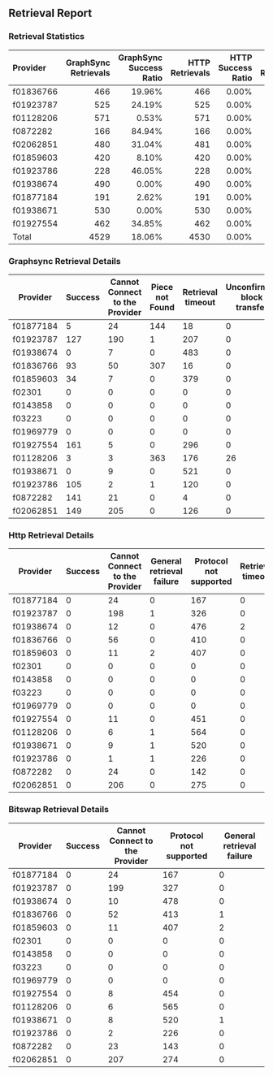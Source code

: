 ## Retrieval Report
### Retrieval Statistics
| Provider  | GraphSync Retrievals | GraphSync Success Ratio | HTTP Retrievals | HTTP Success Ratio | Bitswap Retrievals | Bitswap Success Ratio |
| :-------- | -------------------: | ----------------------: | --------------: | -----------------: | -----------------: | --------------------: |
| f01836766 |                  466 |                  19.96% |             466 |              0.00% |                466 |                 0.00% |
| f01923787 |                  525 |                  24.19% |             525 |              0.00% |                526 |                 0.00% |
| f01128206 |                  571 |                   0.53% |             571 |              0.00% |                571 |                 0.00% |
| f0872282  |                  166 |                  84.94% |             166 |              0.00% |                166 |                 0.00% |
| f02062851 |                  480 |                  31.04% |             481 |              0.00% |                481 |                 0.00% |
| f01859603 |                  420 |                   8.10% |             420 |              0.00% |                420 |                 0.00% |
| f01923786 |                  228 |                  46.05% |             228 |              0.00% |                228 |                 0.00% |
| f01938674 |                  490 |                   0.00% |             490 |              0.00% |                488 |                 0.00% |
| f01877184 |                  191 |                   2.62% |             191 |              0.00% |                191 |                 0.00% |
| f01938671 |                  530 |                   0.00% |             530 |              0.00% |                529 |                 0.00% |
| f01927554 |                  462 |                  34.85% |             462 |              0.00% |                462 |                 0.00% |
| Total     |                 4529 |                  18.06% |            4530 |              0.00% |               4528 |                 0.00% |

### Graphsync Retrieval Details
| Provider  | Success | Cannot Connect to the Provider | Piece not Found | Retrieval timeout | Unconfirmed block transfer |
| --------- | ------- | ------------------------------ | --------------- | ----------------- | -------------------------- |
| f01877184 | 5       | 24                             | 144             | 18                | 0                          |
| f01923787 | 127     | 190                            | 1               | 207               | 0                          |
| f01938674 | 0       | 7                              | 0               | 483               | 0                          |
| f01836766 | 93      | 50                             | 307             | 16                | 0                          |
| f01859603 | 34      | 7                              | 0               | 379               | 0                          |
| f02301    | 0       | 0                              | 0               | 0                 | 0                          |
| f0143858  | 0       | 0                              | 0               | 0                 | 0                          |
| f03223    | 0       | 0                              | 0               | 0                 | 0                          |
| f01969779 | 0       | 0                              | 0               | 0                 | 0                          |
| f01927554 | 161     | 5                              | 0               | 296               | 0                          |
| f01128206 | 3       | 3                              | 363             | 176               | 26                         |
| f01938671 | 0       | 9                              | 0               | 521               | 0                          |
| f01923786 | 105     | 2                              | 1               | 120               | 0                          |
| f0872282  | 141     | 21                             | 0               | 4                 | 0                          |
| f02062851 | 149     | 205                            | 0               | 126               | 0                          |

### Http Retrieval Details
| Provider  | Success | Cannot Connect to the Provider | General retrieval failure | Protocol not supported | Retrieval timeout |
| --------- | ------- | ------------------------------ | ------------------------- | ---------------------- | ----------------- |
| f01877184 | 0       | 24                             | 0                         | 167                    | 0                 |
| f01923787 | 0       | 198                            | 1                         | 326                    | 0                 |
| f01938674 | 0       | 12                             | 0                         | 476                    | 2                 |
| f01836766 | 0       | 56                             | 0                         | 410                    | 0                 |
| f01859603 | 0       | 11                             | 2                         | 407                    | 0                 |
| f02301    | 0       | 0                              | 0                         | 0                      | 0                 |
| f0143858  | 0       | 0                              | 0                         | 0                      | 0                 |
| f03223    | 0       | 0                              | 0                         | 0                      | 0                 |
| f01969779 | 0       | 0                              | 0                         | 0                      | 0                 |
| f01927554 | 0       | 11                             | 0                         | 451                    | 0                 |
| f01128206 | 0       | 6                              | 1                         | 564                    | 0                 |
| f01938671 | 0       | 9                              | 1                         | 520                    | 0                 |
| f01923786 | 0       | 1                              | 1                         | 226                    | 0                 |
| f0872282  | 0       | 24                             | 0                         | 142                    | 0                 |
| f02062851 | 0       | 206                            | 0                         | 275                    | 0                 |

### Bitswap Retrieval Details
| Provider  | Success | Cannot Connect to the Provider | Protocol not supported | General retrieval failure |
| --------- | ------- | ------------------------------ | ---------------------- | ------------------------- |
| f01877184 | 0       | 24                             | 167                    | 0                         |
| f01923787 | 0       | 199                            | 327                    | 0                         |
| f01938674 | 0       | 10                             | 478                    | 0                         |
| f01836766 | 0       | 52                             | 413                    | 1                         |
| f01859603 | 0       | 11                             | 407                    | 2                         |
| f02301    | 0       | 0                              | 0                      | 0                         |
| f0143858  | 0       | 0                              | 0                      | 0                         |
| f03223    | 0       | 0                              | 0                      | 0                         |
| f01969779 | 0       | 0                              | 0                      | 0                         |
| f01927554 | 0       | 8                              | 454                    | 0                         |
| f01128206 | 0       | 6                              | 565                    | 0                         |
| f01938671 | 0       | 8                              | 520                    | 1                         |
| f01923786 | 0       | 2                              | 226                    | 0                         |
| f0872282  | 0       | 23                             | 143                    | 0                         |
| f02062851 | 0       | 207                            | 274                    | 0                         |
